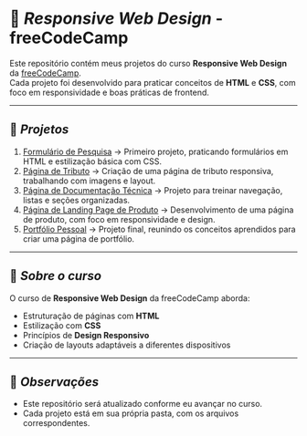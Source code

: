 # 🎨 *Responsive Web Design* - freeCodeCamp

Este repositório contém meus projetos do curso **Responsive Web Design** da [freeCodeCamp](https://www.freecodecamp.org/).  
Cada projeto foi desenvolvido para praticar conceitos de **HTML** e **CSS**, com foco em responsividade e boas práticas de frontend.

---

## 📂 *Projetos*

1. [Formulário de Pesquisa](./Project1) → Primeiro projeto, praticando formulários em HTML e estilização básica com CSS.
2. [Página de Tributo](./Project2) → Criação de uma página de tributo responsiva, trabalhando com imagens e layout.
3. [Página de Documentação Técnica](./Project3) → Projeto para treinar navegação, listas e seções organizadas.
4. [Página de Landing Page de Produto](./Project4) → Desenvolvimento de uma página de produto, com foco em responsividade e design.
5. [Portfólio Pessoal](./Project5) → Projeto final, reunindo os conceitos aprendidos para criar uma página de portfólio.


---

## 🚀 *Sobre o curso*
O curso de **Responsive Web Design** da freeCodeCamp aborda:
- Estruturação de páginas com **HTML**  
- Estilização com **CSS**  
- Princípios de **Design Responsivo**  
- Criação de layouts adaptáveis a diferentes dispositivos  

---

## 📌 *Observações*
- Este repositório será atualizado conforme eu avançar no curso.  
- Cada projeto está em sua própria pasta, com os arquivos correspondentes.  
